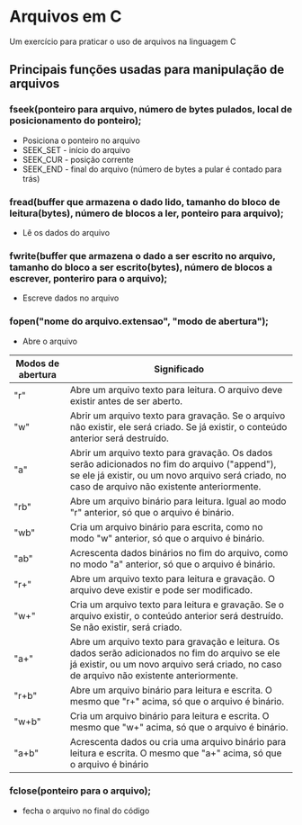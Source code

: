 # Arquivos em C
Um exercício para praticar o uso de arquivos na linguagem C

## Principais funções usadas para manipulação de arquivos


### fseek(ponteiro para arquivo, número de bytes pulados, local de posicionamento do ponteiro);

* Posiciona o ponteiro no arquivo
* SEEK_SET - início do arquivo
* SEEK_CUR - posição corrente
* SEEK_END - final do arquivo (número de bytes a pular é contado para trás)


### fread(buffer que armazena o dado lido, tamanho do bloco de leitura(bytes), número de blocos a ler, ponteiro para arquivo);

* Lê os dados do arquivo


### fwrite(buffer que armazena o dado a ser escrito no arquivo, tamanho do bloco a ser escrito(bytes), número de blocos a escrever, ponteriro para o arquivo);

* Escreve dados no arquivo


### fopen("nome do arquivo.extensao", "modo de abertura");

* Abre o arquivo

Modos de abertura | Significado
----------------- | ---------------------------------------------------------------------------------------------------------------------------------------------------------------
"r"	| Abre um arquivo texto para leitura. O arquivo deve existir antes de ser aberto.
"w"	| Abrir um arquivo texto para gravação. Se o arquivo não existir, ele será criado. Se já existir, o conteúdo anterior será destruído.
"a"	| Abrir um arquivo texto para gravação. Os dados serão adicionados no fim do arquivo ("append"), se ele já existir, ou um novo arquivo será criado, no caso de arquivo não existente anteriormente.
"rb"	| Abre um arquivo binário para leitura. Igual ao modo "r" anterior, só que o arquivo é binário.
"wb"	| Cria um arquivo binário para escrita, como no modo "w" anterior, só que o arquivo é binário.
"ab"	| Acrescenta dados binários no fim do arquivo, como no modo "a" anterior, só que o arquivo é binário.
"r+"	| Abre um arquivo texto para leitura e gravação. O arquivo deve existir e pode ser modificado.
"w+"	| Cria um arquivo texto para leitura e gravação. Se o arquivo existir, o conteúdo anterior será destruído. Se não existir, será criado.
"a+"	| Abre um arquivo texto para gravação e leitura. Os dados serão adicionados no fim do arquivo se ele já existir, ou um novo arquivo será criado, no caso de arquivo não existente anteriormente.
"r+b"	| Abre um arquivo binário para leitura e escrita. O mesmo que "r+" acima, só que o arquivo é binário.
"w+b"	| Cria um arquivo binário para leitura e escrita. O mesmo que "w+" acima, só que o arquivo é binário.
"a+b"	| Acrescenta dados ou cria uma arquivo binário para leitura e escrita. O mesmo que "a+" acima, só que o arquivo é binário

### fclose(ponteiro para o arquivo);
* fecha o arquivo no final do código
